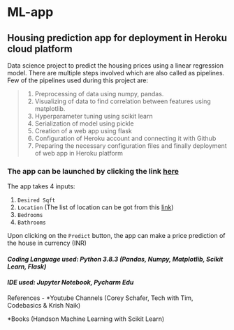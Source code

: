 # ML-app 
## Housing prediction app for deployment in Heroku cloud platform
Data science project to predict the housing prices using a linear regression model.
There are multiple steps involved which are also called as pipelines. Few of the pipelines used during this project are:
>1. Preprocessing of data using numpy, pandas.
>2. Visualizing of data to find correlation between features using matplotlib.
>3. Hyperparameter tuning using scikit learn
>4. Serialization of model using pickle
>5. Creation of a web app using flask
>6. Configuration of Heroku account and connecting it with Github
>7. Preparing the necessary configuration files and finally deployment of web app in Heroku platform

### The app can be launched by clicking the link [here](https://house-price-pred-app.herokuapp.com/)
The app takes 4 inputs:
1. `Desired Sqft`
2. `Location` (The list of location can be got from this [link](https://house-price-pred-app.herokuapp.com/get_location_names))
3. `Bedrooms`
4. `Bathrooms`

Upon clicking on the `Predict` button, the app can make a price prediction of the house in currency (INR)

#### *Coding Language used: Python 3.8.3 (Pandas, Numpy, Matplotlib, Scikit Learn, Flask)*
#### *IDE used: Jupyter Notebook, Pycharm Edu*
References - 
*Youtube Channels (Corey Schafer, Tech with Tim, Codebasics & Krish Naik)

*Books (Handson Machine Learning with Scikit Learn)
